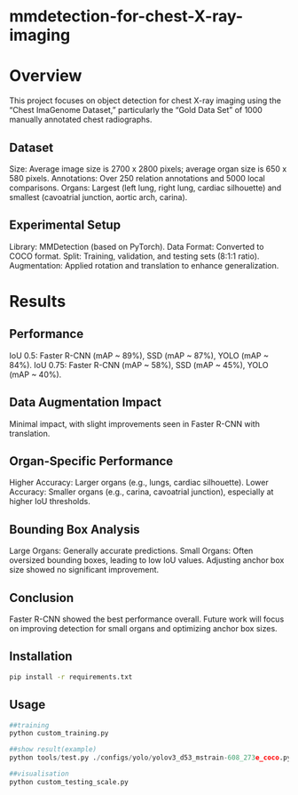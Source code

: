 # mmdetection-for-chest-X-ray-imaging

# Overview

This project focuses on object detection for chest X-ray imaging using the “Chest ImaGenome Dataset,” particularly the “Gold Data Set” of 1000 manually annotated chest radiographs.

## Dataset

Size: Average image size is 2700 x 2800 pixels; average organ size is 650 x 580 pixels.
Annotations: Over 250 relation annotations and 5000 local comparisons.
Organs: Largest (left lung, right lung, cardiac silhouette) and smallest (cavoatrial junction, aortic arch, carina).

## Experimental Setup

Library: MMDetection (based on PyTorch).
Data Format: Converted to COCO format.
Split: Training, validation, and testing sets (8:1:1 ratio).
Augmentation: Applied rotation and translation to enhance generalization.

# Results

## Performance

IoU 0.5: Faster R-CNN (mAP ~ 89%), SSD (mAP ~ 87%), YOLO (mAP ~ 84%).
IoU 0.75: Faster R-CNN (mAP ~ 58%), SSD (mAP ~ 45%), YOLO (mAP ~ 40%).

## Data Augmentation Impact

Minimal impact, with slight improvements seen in Faster R-CNN with translation.

## Organ-Specific Performance

Higher Accuracy: Larger organs (e.g., lungs, cardiac silhouette).
Lower Accuracy: Smaller organs (e.g., carina, cavoatrial junction), especially at higher IoU thresholds.

## Bounding Box Analysis

Large Organs: Generally accurate predictions.
Small Organs: Often oversized bounding boxes, leading to low IoU values. Adjusting anchor box size showed no significant improvement.


## Conclusion

Faster R-CNN showed the best performance overall. Future work will focus on improving detection for small organs and optimizing anchor box sizes.



## Installation

```bash
pip install -r requirements.txt
```

## Usage

```python
##training
python custom_training.py

##show result(example)
python tools/test.py ./configs/yolo/yolov3_d53_mstrain-608_273e_coco.py ./checkpoints/yolo3.pth --out ./result/result.pkl  --work-dir ./model_eval --gpu-id 3 --eval bbox --options "classwise=True"

##visualisation
python custom_testing_scale.py
```
